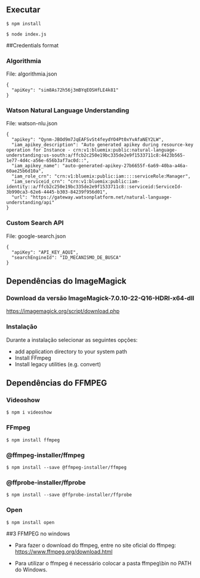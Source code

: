 ## Executar
```
$ npm install
```
```
$ node index.js
```


##Credentials format

### Algorithmia

File: algorithmia.json

```
{
  "apiKey": "sim8As72h56j3mBYqEOSHfLE4k81"
}
```

### Watson Natural Language Understanding

File: watson-nlu.json

```
{
  "apikey": "Qynm-JBOd9m7JqEAFSvSt4feydYO4Pt0xYvAfaNEY2LW",
  "iam_apikey_description": "Auto generated apikey during resource-key operation for Instance - crn:v1:bluemix:public:natural-language-understanding:us-south:a/ffcb2c250e19bc335de2e9f1533711c8:4423b565-1e77-4d4c-a56e-656b3af7ac0d::",
  "iam_apikey_name": "auto-generated-apikey-27b6655f-6a69-40ba-a46a-60ae25b6d10a",
  "iam_role_crn": "crn:v1:bluemix:public:iam::::serviceRole:Manager",
  "iam_serviceid_crn": "crn:v1:bluemix:public:iam-identity::a/ffcb2c250e19bc335de2e9f1533711c8::serviceid:ServiceId-3b990ca3-62e6-4445-b303-84239f956d01",
  "url": "https://gateway.watsonplatform.net/natural-language-understanding/api"
}
```

### Custom Search API

File: google-search.json

```
{
  "apiKey": "API_KEY_AQUI",
  "searchEngineId": "ID_MECANISMO_DE_BUSCA"
}
```

## Dependências do ImageMagick

### Download da versão ImageMagick-7.0.10-22-Q16-HDRI-x64-dll
https://imagemagick.org/script/download.php

### Instalação
Durante a instalação selecionar as seguintes opções:
* add application directory to your system path
* Install FFmpeg
* Install legacy utilities (e.g. convert)


## Dependências do FFMPEG

### Videoshow
```
$ npm i videoshow
```
### FFmpeg
```
$ npm install ffmpeg
```
### @ffmpeg-installer/ffmpeg
```
$ npm install --save @ffmpeg-installer/ffmpeg
```
### @ffprobe-installer/ffprobe
```
$ npm install --save @ffprobe-installer/ffprobe
```
### Open
```
$ npm install open
```
##3 FFMPEG no windows
* Para fazer o download do ffmpeg, entre no site oficial do ffmpeg: https://www.ffmpeg.org/download.html

* Para utilizar o ffmpeg é necessário colocar a pasta ffmpeg\bin no PATH do Windows.
